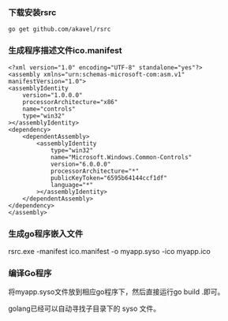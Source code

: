 ### 下载安装rsrc
`go get github.com/akavel/rsrc`

### 生成程序描述文件ico.manifest
```
<?xml version="1.0" encoding="UTF-8" standalone="yes"?>
<assembly xmlns="urn:schemas-microsoft-com:asm.v1" manifestVersion="1.0">
<assemblyIdentity
    version="1.0.0.0"
    processorArchitecture="x86"
    name="controls"
    type="win32"
></assemblyIdentity>
<dependency>
    <dependentAssembly>
        <assemblyIdentity
            type="win32"
            name="Microsoft.Windows.Common-Controls"
            version="6.0.0.0"
            processorArchitecture="*"
            publicKeyToken="6595b64144ccf1df"
            language="*"
        ></assemblyIdentity>
    </dependentAssembly>
</dependency>
</assembly>
```

### 生成go程序嵌入文件
rsrc.exe -manifest ico.manifest -o myapp.syso -ico myapp.ico

### 编译Go程序
将myapp.syso文件放到相应go程序下，然后直接运行go build .即可。

golang已经可以自动寻找子目录下的 syso 文件。